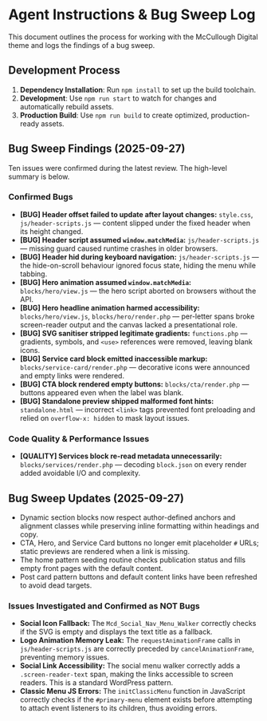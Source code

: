 # Agent Instructions & Bug Sweep Log

This document outlines the process for working with the McCullough Digital theme and logs the findings of a bug sweep.

## Development Process

1.  **Dependency Installation**: Run `npm install` to set up the build toolchain.
2.  **Development**: Use `npm run start` to watch for changes and automatically rebuild assets.
3.  **Production Build**: Use `npm run build` to create optimized, production-ready assets.

## Bug Sweep Findings (2025-09-27)

Ten issues were confirmed during the latest review. The high-level summary is below.

### Confirmed Bugs
- **[BUG] Header offset failed to update after layout changes:** `style.css`, `js/header-scripts.js` — content slipped under the fixed header when its height changed.
- **[BUG] Header script assumed `window.matchMedia`:** `js/header-scripts.js` — missing guard caused runtime crashes in older browsers.
- **[BUG] Header hid during keyboard navigation:** `js/header-scripts.js` — the hide-on-scroll behaviour ignored focus state, hiding the menu while tabbing.
- **[BUG] Hero animation assumed `window.matchMedia`:** `blocks/hero/view.js` — the hero script aborted on browsers without the API.
- **[BUG] Hero headline animation harmed accessibility:** `blocks/hero/view.js`, `blocks/hero/render.php` — per-letter spans broke screen-reader output and the canvas lacked a presentational role.
- **[BUG] SVG sanitiser stripped legitimate gradients:** `functions.php` — gradients, symbols, and `<use>` references were removed, leaving blank icons.
- **[BUG] Service card block emitted inaccessible markup:** `blocks/service-card/render.php` — decorative icons were announced and empty links were rendered.
- **[BUG] CTA block rendered empty buttons:** `blocks/cta/render.php` — buttons appeared even when the label was blank.
- **[BUG] Standalone preview shipped malformed font hints:** `standalone.html` — incorrect `<link>` tags prevented font preloading and relied on `overflow-x: hidden` to mask layout issues.

### Code Quality & Performance Issues
- **[QUALITY] Services block re-read metadata unnecessarily:** `blocks/services/render.php` — decoding `block.json` on every render added avoidable I/O and complexity.

## Bug Sweep Updates (2025-09-27)

- Dynamic section blocks now respect author-defined anchors and alignment classes while preserving inline formatting within headings and copy.
- CTA, Hero, and Service Card buttons no longer emit placeholder `#` URLs; static previews are rendered when a link is missing.
- The home pattern seeding routine checks publication status and fills empty front pages with the default content.
- Post card pattern buttons and default content links have been refreshed to avoid dead targets.

### Issues Investigated and Confirmed as NOT Bugs

- **Social Icon Fallback:** The `Mcd_Social_Nav_Menu_Walker` correctly checks if the SVG is empty and displays the text title as a fallback.
- **Logo Animation Memory Leak:** The `requestAnimationFrame` calls in `js/header-scripts.js` are correctly preceded by `cancelAnimationFrame`, preventing memory issues.
- **Social Link Accessibility:** The social menu walker correctly adds a `.screen-reader-text` span, making the links accessible to screen readers. This is a standard WordPress pattern.
- **Classic Menu JS Errors:** The `initClassicMenu` function in JavaScript correctly checks if the `#primary-menu` element exists before attempting to attach event listeners to its children, thus avoiding errors.
